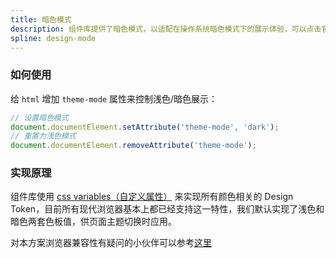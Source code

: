```yaml
---
title: 暗色模式
description: 组件库提供了暗色模式，以适配在操作系统暗色模式下的展示体验，可以点击官网右上角开关切换整体浅色与暗色模式体验。
spline: design-mode
---
```


### 如何使用
给 `html` 增加 `theme-mode` 属性来控制浅色/暗色展示：

``` javascript
// 设置暗色模式
document.documentElement.setAttribute('theme-mode', 'dark');
// 重置为浅色模式
document.documentElement.removeAttribute('theme-mode');
```

### 实现原理
组件库使用 [css variables（自定义属性）](https://developer.mozilla.org/zh-CN/docs/Web/CSS/Using_CSS_custom_properties) 来实现所有颜色相关的 Design Token，目前所有现代浏览器基本上都已经支持这一特性，我们默认实现了浅色和暗色两套色板值，供页面主题切换时应用。

对本方案浏览器兼容性有疑问的小伙伴可以参考[这里](https://caniuse.com/css-variables)